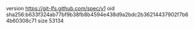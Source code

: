 version https://git-lfs.github.com/spec/v1
oid sha256:b633f324ab77bf9b38fb8b4594e438d9a2bdc2b36214437902f7b64b60308c71
size 53134

